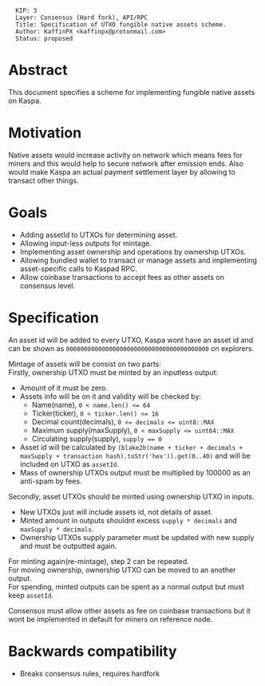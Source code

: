 ```
  KIP: 3 
  Layer: Consensus (Hard fork), API/RPC
  Title: Specification of UTXO fungible native assets scheme.
  Author: KaffinPX <kaffinpx@protonmail.com>
  Status: proposed
```

# Abstract

This document specifies a scheme for implementing fungible native assets on Kaspa.

# Motivation

Native assets would increase activity on network which means fees for miners and this would help to secure network after emission ends.
Also would make Kaspa an actual payment settlement layer by allowing to transact other things.

# Goals

* Adding assetId to UTXOs for determining asset.
* Allowing input-less outputs for mintage.
* Implementing asset ownership and operations by ownership UTXOs.
* Allowing bundled wallet to transact or manage assets and implementing asset-specific calls to Kaspad RPC.
* Allow coinbase transactions to accept fees as other assets on consensus level.

# Specification

An asset id will be added to every UTXO, Kaspa wont have an asset id and can be shown as ``0000000000000000000000000000000000000000`` on explorers.

Mintage of assets will be consist on two parts:  
Firstly, ownership UTXO must be minted by an inputless output:
* Amount of it must be zero.
* Assets info will be on it and validity will be checked by:
  - Name(name), ``0 < name.len() <= 64``
  - Ticker(ticker), ``0 < ticker.len() <= 16``
  - Decimal count(decimals), ``0 <= decimals <= uint8::MAX``
  - Maximum supply(maxSupply), ``0 < maxSupply <= uint64::MAX``
  - Circulating supply(supply), ``supply == 0``
* Asset id will be calculated by `(blake2b(name + ticker + decimals + maxSupply + transaction hash).toStr('hex')).get(0..40)` and will be included on UTXO as ``assetId``.
* Mass of ownership UTXOs output must be multiplied by 100000 as an anti-spam by fees.

Secondly, asset UTXOs should be minted using ownership UTXO in inputs.
* New UTXOs just will include assets id, not details of asset.
* Minted amount in outputs shouldnt excess ``supply * decimals`` and ``maxSupply * decimals``.
* Ownership UTXOs supply parameter must be updated with new supply and must be outputted again.
  
For minting again(re-mintage), step 2 can be repeated.  
For moving ownership, ownership UTXO can be moved to an another output.  
For spending, minted outputs can be spent as a normal output but must keep ``assetId``.  

Consensus must allow other assets as fee on coinbase transactions but it wont be implemented in default for miners on reference node.

# Backwards compatibility
* Breaks consensus rules, requires hardfork
